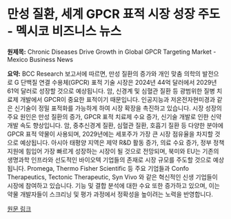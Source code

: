 # 만성 질환, 세계 GPCR 표적 시장 성장 주도 - 멕시코 비즈니스 뉴스

**원제목:** Chronic Diseases Drive Growth in Global GPCR Targeting Market - Mexico Business News

**요약:** BCC Research 보고서에 따르면, 만성 질환의 증가와 개인 맞춤 의학의 발전으로 G 단백질 연결 수용체(GPCR) 표적 기술 시장은 2024년 44억 달러에서 2029년 61억 달러로 성장할 것으로 예상됩니다.  암, 신경계 및 심혈관 질환 등 광범위한 질병 치료제 개발에서 GPCR이 중요한 표적이기 때문입니다. 인공지능과 저온전자현미경과 같은 신기술이 정밀 표적화를 가능하게 하여 시장 확장을 촉진하고 있습니다.  시장 성장의 주요 원인은 만성 질환의 증가, GPCR 표적 치료제 수요 증가, 신기술 개발로 인한 신약 개발 속도 향상입니다.  암, 중추신경계 질환, 심혈관 질환, 호흡기 질환 등 다양한 분야에 GPCR 표적 약물이 사용되며, 2029년에는 세포주가 가장 큰 시장 점유율을 차지할 것으로 예상됩니다.  아시아 태평양 지역은 제약 R&D 활동 증가, 의료 수요 증가, 정부 정책 지원에 힘입어 가장 빠르게 성장하는 시장이 될 것으로 전망되며, 북미와 EU는 기존의 생명과학 인프라와 선도적인 바이오텍 기업들의 존재로 시장 규모를 주도할 것으로 예상됩니다.  Promega, Thermo Fisher Scientific 등 주요 기업들과 Confo Therapeutics, Tectonic Therapeutic, Syn Vivo 와 같은 혁신적인 신생 기업들이 시장에 참여하고 있습니다.  기능 및 결합 분석에 대한 수요 또한 증가하고 있으며, 이는 약물 개발자들이 스크리닝 및 평가 과정에서 정확성을 높이려는 노력을 반영합니다.

[원문 링크](https://mexicobusiness.news/health/news/chronic-diseases-drive-growth-global-gpcr-targeting-market)
